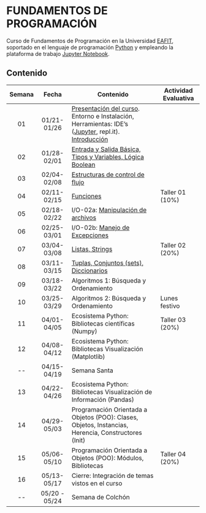 # FUNDAMENTOS DE PROGRAMACIÓN

Curso de Fundamentos de Programación en la Universidad [EAFIT](http://www.eafit.edu.co/ "EAFIT"), soportado en el lenguaje de programación [Python](https://www.python.org/ "Python") y empleando la plataforma de trabajo [Jupyter Notebook](http://jupyter.org/ "Jupyter Notebook"). 

## Contenido

|**Semana** | **Fecha**         |**Contenido** |**Actividad Evaluativa**|
|:-----:|:-------------:|-----------|----------------------|
|01     |01/21-01/26 |[Presentación del curso](https://github.com/carlosalvarezh/FundamentosProgramacion_U_EAFIT/blob/master/Sesion01_00_Presentacion.ipynb "Sesión01: Presentación del Curso"). Entorno e Instalación, Herramientas: IDE’s ([Jupyter](https://github.com/carlosalvarezh/FundamentosProgramacion_U_EAFIT/blob/master/Sesion01_01_BreveIntro_a_Jupyter.ipynb "Breve introducción al Jupyter"), repl.it). [Introducción](https://github.com/carlosalvarezh/FundamentosProgramacion_U_EAFIT/blob/master/Sesion01_02_introduccion.ipynb)|      |
|02|01/28-02/01|[Entrada y Salida Básica, Tipos y Variables, Lógica Boolean](https://github.com/carlosalvarezh/Programacion_Python/blob/master/Sesion02_IO_basico_Variables_LogicaBooleana.ipynb "Sesion02_IO_Basico") ||
|03|02/04-02/08|[Estructuras de control de flujo](https://github.com/carlosalvarezh/Programacion_Python/blob/master/Sesion03_Estructuras_de_control_de_flujo.ipynb "Sesion03: Estructuras de control de flujo")||
|04|02/11-02/15|[Funciones](https://github.com/carlosalvarezh/Programacion_Python/blob/master/Sesion04_Funciones.ipynb "Sesion 04: Funciones")|Taller 01 (10%)|
|05|02/18-02/22|I/O-02a: [Manipulación de archivos](https://github.com/carlosalvarezh/Programacion_Python/blob/master/Sesion05_Archivos.ipynb)||
|06|02/25-03/01|I/O-02b: [Manejo de Excepciones](https://github.com/carlosalvarezh/Programacion_Python/blob/master/Sesion06_Excepciones.ipynb)||
|07|03/04-03/08|[Listas, Strings](https://github.com/carlosalvarezh/Programacion_Python/blob/master/Sesion07_EstructurasDatos.ipynb)|Taller 02 (20%)|
|08|03/11-03/15|[Tuplas, Conjuntos (sets), Diccionarios](https://github.com/carlosalvarezh/Programacion_Python/blob/master/Sesion07_EstructurasDatos.ipynb)||
|09|03/18-03/22|Algoritmos 1: Búsqueda y Ordenamiento||
|10|03/25-03/29|Algoritmos 2: Búsqueda y Ordenamiento|Lunes festivo|
|11|04/01-04/05|Ecosistema Python: Bibliotecas científicas (Numpy)|Taller 03 (20%)|
|12|04/08-04/12|Ecosistema Python: Bibliotecas Visualización (Matplotlib)||
|--|04/15-04/19|Semana Santa||
|13|04/22-04/26|Ecosistema Python: Bibliotecas Visualización de Información (Pandas)||
|14|04/29-05/03|Programación Orientada a Objetos (POO): Clases, Objetos, Instancias, Herencia, Constructores (Init)||
|15|05/06-05/10|Programación Orientada a Objetos (POO): Módulos, Bibliotecas|Taller 04 (20%)|
|16|05/13-05/17|Cierre: Integración de temas vistos en el curso||
|--|05/20 - 05/24|Semana de Colchón ||
